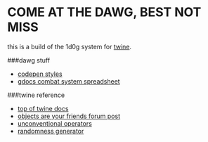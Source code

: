 COME AT THE DAWG, BEST NOT MISS
==========

this is a build of the 1d0g system for <a href="http://twinery.org/">twine</a>.

###dawg stuff
- <a href="http://codepen.io/somethingformed/pen/xbxNmx">codepen styles</a>
- <a href="https://docs.google.com/spreadsheets/d/1C0iNMtiu_K4ef8i1-59mJp2KN7WlEbf_LwtkkoEMim8">gdocs combat system spreadsheet</a>

###twine reference
- <a href="http://twinery.org/wiki/start">top of twine docs</a>
- <a href="http://twinery.org/forum/index.php/topic,1516.0.html">objects are your friends forum post</a>
- <a href="http://www.glorioustrainwrecks.com/node/5081">unconventional operators</a>
- <a href="http://twinery.org/forum/index.php/topic,1970.msg5380.html#msg5380">randomness generator</a>
